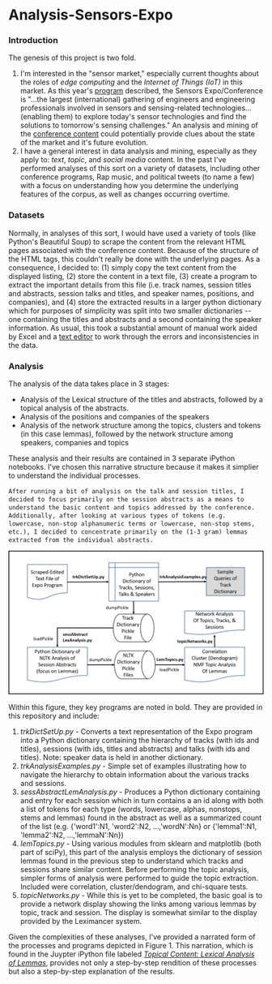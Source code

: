 # Analysis-Sensors-Expo

<h3>Introduction</h3>

The genesis of this project is two fold.  

<ol>
    <li> I'm interested in the "sensor market," especially current thoughts about the roles of <i>edge computing</i> and the <i>Internet of Things (IoT)</i> in this market. As this year's <a href="https://www.sensorsexpo.com/show-overview">program</a> described, the Sensors Expo/Conference is "...the largest (international) gathering of engineers and engineering professionals involved in sensors and sensing-related technologies... (enabling them) to explore today's sensor technologies and find the solutions to tomorrow's sensing challenges." An analysis and mining of the <a href ="https://sensorsexpoconference2018.sched.com/list/descriptions/">conference content</a> could potentially provide clues about the state of the market and it's future evolution.</li>
    <li> I have a general interest in data analysis and mining, especially as they apply to: <i>text</i>, <i>topic</i>, and <i> social media</i> content. In the past I've performed analyses of this sort on a variety of datasets, including other conference programs, Rap music, and political tweets (to name a few) with a focus on understanding how you determine the underlying features of the corpus, as well as changes occurring overtime.</li>
</ol>

<h3>Datasets</h3>

Normally, in analyses of this sort, I would have used a variety of tools (like Python's Beautiful Soup) to scrape the content from the relevant HTML pages associated with the conference content.  Because of the structure of the HTML tags, this couldn't really be done with the underlying pages. As a consequence, I decided to: (1) simply copy the text content from the displayed listing, (2) store the content in a text file, (3) create a program to extract the important details from this file (i.e. track names, session titles and abstracts, session talks and titles, and speaker names, positions, and companies), and (4) store the extracted results in a larger python dictionary which for purposes of simplicity was split into two smaller dictionaries -- one containing the titles and abstracts and a second containing the speaker information. As usual, this took a substantial amount of manual work aided by Excel and a <a href="https://www.emeditor.com">text editor</a> to work through the errors and inconsistencies in the data.

<h3>Analysis</h3>

The analysis of the data takes place in 3 stages:

<ul>
    <li>Analysis of the Lexical structure of the titles and abstracts, followed by a topical analysis of the abstracts.</li>
    <li>Analysis of the positions and companies of the speakers</li>
    <li>Analysis of the network structure among the topics, clusters and tokens (in this case lemmas), followed by the network structure among speakers, companies and topics</li>
</ul>

These analysis and their results are contained in 3 separate iPython notebooks. I've chosen this narrative structure because it makes it simplier to understand the individual processes.
    
    After running a bit of analysis on the talk and session titles, I decided to focus primarily on the session abstracts as a means to understand the basic content and topics addressed by the conference.  Additionally, after looking at various types of tokens (e.g. lowercase, non-stop alphanumeric terms or lowercase, non-stop stems, etc.), I decided to concentrate primarily on the (1-3 gram) lemmas extracted from the individual abstracts.

<img src="https://github.com/daveking63/Analysis-Sensors-Expo/blob/master/analyzingSensorExpoProgram.png" alt="Figure 1. Lexical Analysis">

Within this figure, they key programs are noted in bold. They are provided in this repository and include:

<ol>
  <li><i>trkDictSetUp.py</i> - Converts a text representation of the Expo program</li> into a Python dictionary containing the hierarchy of tracks (with ids and titles), sessions (with ids, titles and abstracts) and talks (with ids and titles). Note: speaker data is held in another dictionary.</li>
  <li><i>trkAnalysisExamples.py</i> - Simple set of examples illustrating how to navigate the hierarchy to obtain information about the various tracks and sessions.</li>
  <li><i>sessAbstractLemAnalysis.py</i> - Produces a Python dictionary containing and entry for each session which in turn contains a an id along with both a list of tokens for each type (words, lowercase, alphas, nonstops, stems and lemmas) found in the abstract as well as a summarized count of the list (e.g. {'word1':N1, 'word2':N2, ...,'wordN':Nn} or {'lemma1':N1, 'lemma2':N2, ...,'lemmaN':Nn})
  <li><i>lemTopics.py</i> - Using various modules from sklearn and matplotlib (both part of sciPy), this part of the analysis employs the dictionary of session lemmas found in the previous step to understand which tracks and sessions share similar content. Before performing the topic analysis, simpler forms of analysis were performed to guide the topic extraction.  Included were correlation, cluster/dendogram, and chi-square tests.
  <li><i>topicNetworks.py</i> - While this is yet to be completed, the basic goal is to provide a network display showing the links among various lemmas by topic, track and session. The display is somewhat similar to the display provided by the Leximancer system.</li>
</ol>
Given the complexities of these analyses, I've provided a narrated form of the processes and programs depicted in Figure 1. This narration, which is found in the Juypter iPython file labeled <a href=""><i>Topical Content: Lexical Analysis of Lemmas</i></a>, provides not only a step-by-step rendition of these processes but also a step-by-step explanation of the results.
